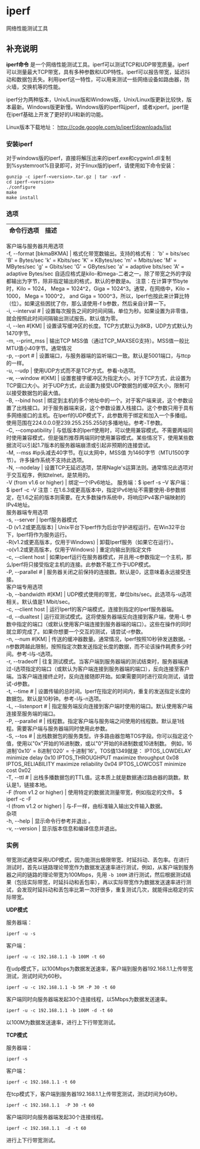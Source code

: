 #  iperf

网络性能测试工具

##  补充说明

**iperf命令**
是一个网络性能测试工具。iperf可以测试TCP和UDP带宽质量。iperf可以测量最大TCP带宽，具有多种参数和UDP特性。iperf可以报告带宽，延迟抖动和数据包丢失。利用iperf这一特性，可以用来测试一些网络设备如路由器，防火墙，交换机等的性能。

iperf分为两种版本，Unix/Linux版和Windows版，Unix/Linux版更新比较快，版本最新。Windows版更新慢。Windows版的iperf叫jperf，或者xjperf。jperf是在iperf基础上开发了更好的UI和新的功能。

Linux版本下载地址： [ http://code.google.com/p/iperf/downloads/list
](http://code.google.com/p/iperf/downloads/list)

###  安装iperf

对于windows版的iperf，直接将解压出来的iperf.exe和cygwin1.dll复制到%systemroot%目录即可，对于linux版的iperf，请使用如下命令安装：

    
    
    gunzip -c iperf-<version>.tar.gz | tar -xvf -
    cd iperf-<version>
    ./configure
    make
    make install
    

###  选项

命令行选项  |  描述  
---|---  
客户端与服务器共用选项  
-f, --format [bkmaBKMA]  |  格式化带宽数输出。支持的格式有： 'b' = bits/sec 'B' = Bytes/sec 'k' = Kbits/sec 'K' = KBytes/sec 'm' = Mbits/sec 'M' = MBytes/sec 'g' = Gbits/sec 'G' = GBytes/sec 'a' = adaptive bits/sec 'A' = adaptive Bytes/sec 自适应格式是kilo-和mega-二者之一。除了带宽之外的字段都输出为字节，除非指定输出的格式，默认的参数是a。 注意：在计算字节byte时，Kilo = 1024， Mega = 1024^2，Giga = 1024^3。通常，在网络中，Kilo = 1000， Mega = 1000^2， and Giga = 1000^3，所以，Iperf也按此来计算比特（位）。如果这些困扰了你，那么请使用-f b参数，然后亲自计算一下。   
-i, --interval #  |  设置每次报告之间的时间间隔，单位为秒。如果设置为非零值，就会按照此时间间隔输出测试报告。默认值为零。   
-l, --len #[KM]  |  设置读写缓冲区的长度。TCP方式默认为8KB，UDP方式默认为1470字节。   
-m, --print_mss  |  输出TCP MSS值（通过TCP_MAXSEG支持）。MSS值一般比MTU值小40字节。通常情况   
-p, --port #  |  设置端口，与服务器端的监听端口一致。默认是5001端口，与ttcp的一样。   
-u, --udp  |  使用UDP方式而不是TCP方式。参看-b选项。   
-w, --window #[KM]  |  设置套接字缓冲区为指定大小。对于TCP方式，此设置为TCP窗口大小。对于UDP方式，此设置为接受UDP数据包的缓冲区大小，限制可以接受数据包的最大值。   
-B, --bind host  |  绑定到主机的多个地址中的一个。对于客户端来说，这个参数设置了出栈接口。对于服务器端来说，这个参数设置入栈接口。这个参数只用于具有多网络接口的主机。在Iperf的UDP模式下，此参数用于绑定和加入一个多播组。使用范围在224.0.0.0至239.255.255.255的多播地址。参考-T参数。   
-C, --compatibility  |  与低版本的Iperf使用时，可以使用兼容模式。不需要两端同时使用兼容模式，但是强烈推荐两端同时使用兼容模式。某些情况下，使用某些数据流可以引起1.7版本的服务器端崩溃或引起非预期的连接尝试。   
-M, --mss #ip头减去40字节。在以太网中，MSS值 为1460字节（MTU1500字节）。许多操作系统不支持此选项。   
-N, --nodelay  |  设置TCP无延迟选项，禁用Nagle's运算法则。通常情况此选项对于交互程序，例如telnet，是禁用的。   
-V (from v1.6 or higher)  |  绑定一个IPv6地址。 服务端：$ iperf -s –V 客户端：$ iperf -c  -V 注意：在1.6.3或更高版本中，指定IPv6地址不需要使用-B参数绑定，在1.6之前的版本则需要。在大多数操作系统中，将响应IPv4客户端映射的IPv4地址。   
服务器端专用选项  
-s, --server  |  Iperf服务器模式   
-D (v1.2或更高版本)  |  Unix平台下Iperf作为后台守护进程运行。在Win32平台下，Iperf将作为服务运行。   
-R(v1.2或更高版本，仅用于Windows)  |  卸载Iperf服务（如果它在运行）。   
-o(v1.2或更高版本，仅用于Windows)  |  重定向输出到指定文件   
-c, --client host  |  如果Iperf运行在服务器模式，并且用-c参数指定一个主机，那么Iperf将只接受指定主机的连接。此参数不能工作于UDP模式。   
-P, --parallel #  |  服务器关闭之前保持的连接数。默认是0，这意味着永远接受连接。   
客户端专用选项  
-b, --bandwidth #[KM]  |  UDP模式使用的带宽，单位bits/sec。此选项与-u选项相关。默认值是1 Mbit/sec。   
-c, --client host  |  运行Iperf的客户端模式，连接到指定的Iperf服务器端。   
-d, --dualtest  |  运行双测试模式。这将使服务器端反向连接到客户端，使用-L 参数中指定的端口（或默认使用客户端连接到服务器端的端口）。这些在操作的同时就立即完成了。如果你想要一个交互的测试，请尝试-r参数。   
-n, --num #[KM]  |  传送的缓冲器数量。通常情况，Iperf按照10秒钟发送数据。-n参数跨越此限制，按照指定次数发送指定长度的数据，而不论该操作耗费多少时间。参考-l与-t选项。   
-r, --tradeoff  |  往复测试模式。当客户端到服务器端的测试结束时，服务器端通过-l选项指定的端口（或默认为客户端连接到服务器端的端口），反向连接至客户端。当客户端连接终止时，反向连接随即开始。如果需要同时进行双向测试，请尝试-d参数。   
-t, --time #  |  设置传输的总时间。Iperf在指定的时间内，重复的发送指定长度的数据包。默认是10秒钟。参考-l与-n选项。   
-L, --listenport #  |  指定服务端反向连接到客户端时使用的端口。默认使用客户端连接至服务端的端口。   
-P, --parallel #  |  线程数。指定客户端与服务端之间使用的线程数。默认是1线程。需要客户端与服务器端同时使用此参数。   
-S, --tos #  |  出栈数据包的服务类型。许多路由器忽略TOS字段。你可以指定这个值，使用以"0x"开始的16进制数，或以"0"开始的8进制数或10进制数。 例如，16进制'0x10' = 8进制'020' = 十进制'16'。TOS值1349就是： IPTOS_LOWDELAY minimize delay 0x10 IPTOS_THROUGHPUT maximize throughput 0x08 IPTOS_RELIABILITY maximize reliability 0x04 IPTOS_LOWCOST minimize cost 0x02   
-T, --ttl #  |  出栈多播数据包的TTL值。这本质上就是数据通过路由器的跳数。默认是1，链接本地。   
-F (from v1.2 or higher)  |  使用特定的数据流测量带宽，例如指定的文件。 $ iperf -c  -F   
-I (from v1.2 or higher)  |  与-F一样，由标准输入输出文件输入数据。   
杂项  
-h, --help  |  显示命令行参考并退出 。   
-v, --version  |  显示版本信息和编译信息并退出。   
  
###  实例

带宽测试通常采用UDP模式，因为能测出极限带宽、时延抖动、丢包率。在进行测试时，首先以链路理论带宽作为数据发送速率进行测试，例如，从客户端到服务器之间的链路的理论带宽为100Mbps，先用
` -b 100M `
进行测试，然后根据测试结果（包括实际带宽，时延抖动和丢包率），再以实际带宽作为数据发送速率进行测试，会发现时延抖动和丢包率比第一次好很多，重复测试几次，就能得出稳定的实际带宽。

**UDP模式**

服务器端：

    
    
    iperf -u -s
    

客户端：

    
    
    iperf -u -c 192.168.1.1 -b 100M -t 60
    

在udp模式下，以100Mbps为数据发送速率，客户端到服务器192.168.1.1上传带宽测试，测试时间为60秒。

    
    
    iperf -u -c 192.168.1.1 -b 5M -P 30 -t 60
    

客户端同时向服务器端发起30个连接线程，以5Mbps为数据发送速率。

    
    
    iperf -u -c 192.168.1.1 -b 100M -d -t 60
    

以100M为数据发送速率，进行上下行带宽测试。

**TCP模式**

服务器端：

    
    
    iperf -s
    

客户端：

    
    
    iperf -c 192.168.1.1 -t 60
    

在tcp模式下，客户端到服务器192.168.1.1上传带宽测试，测试时间为60秒。

    
    
    iperf -c 192.168.1.1  -P 30 -t 60
    

客户端同时向服务器端发起30个连接线程。

    
    
    iperf -c 192.168.1.1  -d -t 60
    

进行上下行带宽测试。

